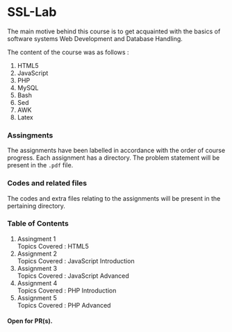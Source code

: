 # SSL-Lab
The main motive behind this course is to get acquainted with the basics of software systems Web Development and Database Handling. 

The content of the course was as follows :

1. HTML5
2. JavaScript
3. PHP
4. MySQL
5. Bash
6. Sed
7. AWK
8. Latex

### Assingments
The assignments have been labelled in accordance with the order of course progress.
Each assignment has a directory. The problem statement will be present in the ```.pdf``` file.

### Codes and related files
The codes and extra files relating to the assignments will be present in the pertaining directory.

### Table of Contents
1. Assingment 1\
  Topics Covered : HTML5
2. Assignment 2\
  Topics Covered : JavaScript Introduction
3. Assignment 3\
  Topics Covered : JavaScript Advanced
4. Assignment 4\
  Topics Covered : PHP Introduction
5. Assignment 5\
  Topics Covered : PHP Advanced

#### Open for PR(s).
